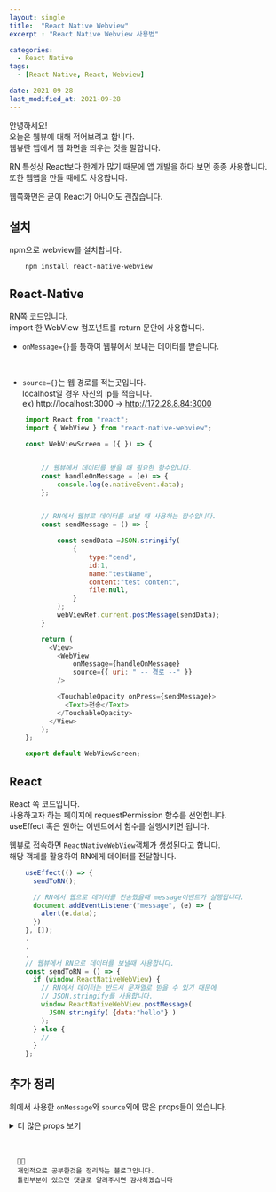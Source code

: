 ```yaml
---
layout: single
title:  "React Native Webview"
excerpt : "React Native Webview 사용법"

categories:
  - React Native 
tags: 
  - [React Native, React, Webview]

date: 2021-09-28
last_modified_at: 2021-09-28
---
```



안녕하세요!    
오늘은 웹뷰에 대해 적어보려고 합니다.           
웹뷰란 앱에서 웹 화면을 띄우는 것을 말합니다.      

RN 특성상 React보다 한계가 많기 때문에 앱 개발을 하다 보면 종종 사용합니다.      
또한 웹앱을 만들 때에도 사용합니다.      

웹쪽화면은 굳이 React가 아니어도 괜찮습니다.

## 설치
npm으로 webview를 설치합니다.     
```
    npm install react-native-webview
```

## React-Native
RN쪽 코드입니다.       
import 한 WebView 컴포넌트를 return 문안에 사용합니다.       


* `onMessage={}`를 통하여 웹뷰에서 보내는 데이터를 받습니다.     
<br />

* `source={}`는 웹 경로를 적는곳입니다.       
localhost일 경우 자신의 ip를 적습니다.       
ex) http://localhost:3000 -> http://172.28.8.84:3000       


```javascript
    import React from "react";
    import { WebView } from "react-native-webview";

    const WebViewScreen = ({ }) => {


        // 웹뷰에서 데이터를 받을 때 필요한 함수입니다. 
        const handleOnMessage = (e) => {
            console.log(e.nativeEvent.data);
        };


        // RN에서 웹뷰로 데이터를 보낼 때 사용하는 함수입니다. 
        const sendMessage = () => {

            const sendData =JSON.stringify(
                {   
                    type:"cend",
                    id:1,
                    name:"testName",
                    content:"test content",
                    file:null,
                }
            );
            webViewRef.current.postMessage(sendData);
        }

        return (
          <View>
            <WebView
                onMessage={handleOnMessage}
                source={{ uri: " -- 경로 --" }}
            />

            <TouchableOpacity onPress={sendMessage}>
              <Text>전송</Text>
            </TouchableOpacity>
          </View>
        );
    };

    export default WebViewScreen;
```

## React
React 쪽 코드입니다.      
사용하고자 하는 페이지에 requestPermission 함수를 선언합니다.      
useEffect 혹은 원하는 이벤트에서 함수를 실행시키면 됩니다.      

웹뷰로 접속하면 `ReactNativeWebView`객체가 생성된다고 합니다.      
해당 객체를 활용하여 RN에게 데이터를 전달합니다.      

```javascript
    useEffect(() => {
      sendToRN();

      // RN에서 웹으로 데이터를 전송했을때 message이벤트가 실행됩니다.
      document.addEventListener("message", (e) => {
        alert(e.data);
      })
    }, []);
    .
    .
    .
    // 웹뷰에서 RN으로 데이터를 보낼때 사용합니다.
    const sendToRN = () => {
      if (window.ReactNativeWebView) {
        // RN에서 데이터는 반드시 문자열로 받을 수 있기 때문에 
        // JSON.stringify를 사용합니다.
        window.ReactNativeWebView.postMessage(
          JSON.stringify( {data:"hello"} )
        );
      } else {
        // -- 
      }
    };
```


## 추가 정리

위에서 사용한 `onMessage`와 `source`외에 많은 props들이 있습니다.      
<details>
<summary>더 많은 props 보기</summary>

<div markdown="1">

##### source
보여주고자 하는 html 혹은 URI를 넣습니다      
<br />
URI
* uri -> 로드하고자 하는 uri를 넣습니다.
* method -> 원하는 Method를 넣습니다. 안드로이드의 경우 GET과 POST만 지원합니다.
* headers -> 원하는 header를 오브젝트 형식으로 넣습니다.
* body -> body 부분을 넣어야 하고 UTF-8이어야 합니다.
<br />

html

* html -> 로드하고자 하는 html 코드를 문자열로 넣습니다.
* baseUrl -> HTML의 상대 링크에 사용할 기본 URL입니다.


##### automaticallyAdjustContentInsets
콘텐츠 삽입을 조정할지 여부를 제어합니다.              
기본값은 true입니다.                

##### injectJavaScript
웹뷰로 전달되어 즉시 실행시키는 javascript를 문자열로 넣습니다.

##### injectedJavaScript
웹뷰가 로드될 때 javascript를 넣어줍니다.  

##### mediaPlaybackRequiresUserAction
비디오나 오디오가 시작 전 사용자가 탭 해야 하는지를 결정합니다.         
기본값은 true입니다.         

##### nativeConfig
웹뷰를 렌더링 하는데 사용되는 기본 구성 요소를 재정의합니다.         
오브젝트 형식이고 `component`, `props`, `viewManager` 키값을 가지고 있습니다.          

##### onError 
로드를 실패했을 때 호출하는 함수입니다.

##### onLoad 
로드가 완료되면 호출하는 함수입니다.

##### onLoadEnd 
로드가 성공하거나 실패 할 때 호출하는 함수입니다.

##### onLoadStart 
로드를 시작할 때 호출하는 함수입니다.

##### onMessage
웹뷰가 데이터를 보낼 때 호출하는 함수입니다.         
`postMessage`를 활용합니다.         
event.nativeEvent.data의 data는 반드시 문자열이어야 합니다.         

##### onNavigationStateChange
로딩이 시작되거나 끝날 때 호출하는 함수입니다.

##### originWhitelist
탐색을 허용할 목록입니다.
기본값은 `http://*`, `https://*`입니다.

##### renderError
렌더할 때 에러가 나면 호출하는 함수입니다.

##### scrollEnabled
스크롤 가능 여부를 결정합니다.
기본값은 true입니다.

##### javaScriptEnabled
웹뷰에서 javascript를 사용하게 합니다.
기본값은 true입니다.

##### scalesPageToFit
웹 콘텐츠가 view에 맞게 자동적으로 크기조정을 합니다.
기본값은 true입니다.


##### mixedContentMode
보안 출처가 다른 출처에서 콘텐츠를 로드할 수 있도록 합니다.
* never -> 보안 출처가 안전하지 않으면 로드가 안됩니다.
* always -> 모든 콘텐츠를 로드합니다.
* compatibility  -> 최신 웹 브라우저의 접근 방식과 호환되도록 시도합니다.  

이외에도 몇 가지 있으며 위 내용은 [여기](https://reactnative.dev/docs/0.61/webview)에 정리되어 있습니다. 
</div>
</details>

<br />
<br />     

```
  🤔🤔
  개인적으로 공부한것을 정리하는 블로그입니다.
  틀린부분이 있으면 댓글로 알려주시면 감사하겠습니다
```